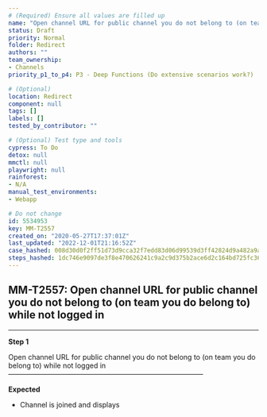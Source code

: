 ```yaml
---
# (Required) Ensure all values are filled up
name: "Open channel URL for public channel you do not belong to (on team you do belong to) while not logged in"
status: Draft
priority: Normal
folder: Redirect
authors: ""
team_ownership: 
- Channels
priority_p1_to_p4: P3 - Deep Functions (Do extensive scenarios work?)

# (Optional)
location: Redirect
component: null
tags: []
labels: []
tested_by_contributor: ""

# (Optional) Test type and tools
cypress: To Do
detox: null
mmctl: null
playwright: null
rainforest: 
- N/A
manual_test_environments: 
- Webapp

# Do not change
id: 5534953
key: MM-T2557
created_on: "2020-05-27T17:37:01Z"
last_updated: "2022-12-01T21:16:52Z"
case_hashed: 008d30d0f2ff51d73d9cca32f7edd83d06d99539d3ff42824d9a482a9a6cc299b5e035954d1e1ab1692c5283bb5ac2ca
steps_hashed: 1dc746e9097de3f8e470626241c9a2c9d375b2ace6d2c164bd725fc364c75cf36cc9043b21b9359bd5f8143be8ad9729
---
```


<!-- (Auto-generated) Based on frontmatter's "key" and "name" -->

## MM-T2557: Open channel URL for public channel you do not belong to (on team you do belong to) while not logged in

---

**Step 1**

Open channel URL for public channel you do not belong to (on team you do belong to) while not logged in\
————————————————————————————

**Expected**

- Channel is joined and displays
